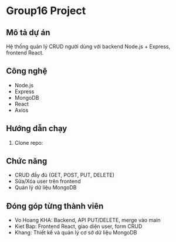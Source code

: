 # Group16 Project

## Mô tả dự án
Hệ thống quản lý CRUD người dùng với backend Node.js + Express, frontend React. 

## Công nghệ
- Node.js
- Express
- MongoDB
- React
- Axios

## Hướng dẫn chạy
1. Clone repo:

## Chức năng
- CRUD đầy đủ (GET, POST, PUT, DELETE)
- Sửa/Xóa user trên frontend
- Quản lý dữ liệu MongoDB

## Đóng góp từng thành viên
- Vo Hoang KHA: Backend, API PUT/DELETE, merge vào main
- Kiet Bap: Frontend React, giao diện user, form CRUD
- Khang: Thiết kế và quản lý cơ sở dữ liệu MongoDB
